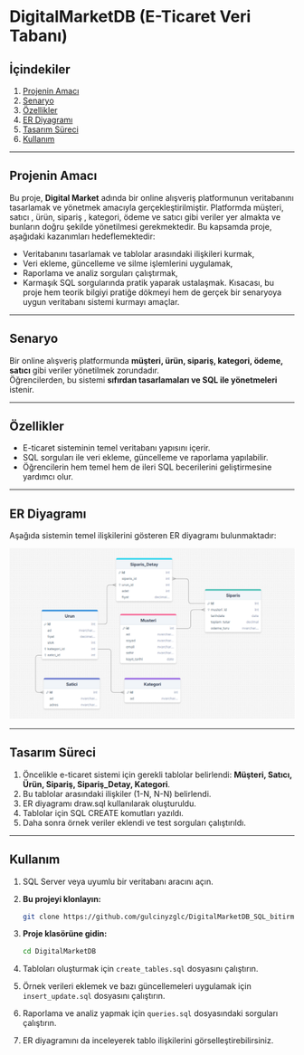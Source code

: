 # DigitalMarketDB  (E-Ticaret Veri Tabanı)

## İçindekiler  
1. [Projenin Amacı](#projenin-amacı)  
2. [Senaryo](#senaryo)  
3. [Özellikler](#özellikler)  
4. [ER Diyagramı](#er-diyagramı)  
5. [Tasarım Süreci](#tasarım-süreci)  
6. [Kullanım](#kullanım)  

---

## Projenin Amacı   
Bu proje, **Digital Market** adında bir online alışveriş platformunun veritabanını tasarlamak ve yönetmek amacıyla gerçekleştirilmiştir. Platformda müşteri, satıcı , ürün, sipariş , kategori, ödeme ve satıcı gibi veriler yer almakta ve bunların doğru şekilde yönetilmesi gerekmektedir.
Bu kapsamda proje, aşağıdaki kazanımları hedeflemektedir:  
- Veritabanını tasarlamak ve tablolar arasındaki ilişkileri kurmak,  
- Veri ekleme, güncelleme ve silme işlemlerini uygulamak,  
- Raporlama ve analiz sorguları çalıştırmak,  
- Karmaşık SQL sorgularında pratik yaparak ustalaşmak.
Kısacası, bu proje hem teorik bilgiyi pratiğe dökmeyi hem de gerçek bir senaryoya uygun veritabanı sistemi kurmayı amaçlar.


---

## Senaryo  
Bir online alışveriş platformunda **müşteri, ürün, sipariş, kategori, ödeme, satıcı** gibi veriler yönetilmek zorundadır.  
Öğrencilerden, bu sistemi **sıfırdan tasarlamaları ve SQL ile yönetmeleri** istenir.  

---

## Özellikler  
- E-ticaret sisteminin temel veritabanı yapısını içerir.  
- SQL sorguları ile veri ekleme, güncelleme ve raporlama yapılabilir.  
- Öğrencilerin hem temel hem de ileri SQL becerilerini geliştirmesine yardımcı olur.  

---

## ER Diyagramı  
Aşağıda sistemin temel ilişkilerini gösteren ER diyagramı bulunmaktadır:  

![ER Diagram](./er_diagram_DigitalMarketDB.png)  

---

## Tasarım Süreci  
1. Öncelikle e-ticaret sistemi için gerekli tablolar belirlendi: **Müşteri, Satıcı, Ürün, Sipariş, Sipariş_Detay, Kategori**.  
2. Bu tablolar arasındaki ilişkiler (1-N, N-N) belirlendi.  
3. ER diyagramı draw.sql kullanılarak oluşturuldu.  
4. Tablolar için SQL CREATE komutları yazıldı.  
5. Daha sonra örnek veriler eklendi ve test sorguları çalıştırıldı.  

---

## Kullanım  

1.  SQL Server veya uyumlu bir veritabanı aracını açın.

2.  **Bu projeyi klonlayın:**

    ```bash
    git clone https://github.com/gulcinyzglc/DigitalMarketDB_SQL_bitirme_projesi
    ```

3.  **Proje klasörüne gidin:**

    ```bash
    cd DigitalMarketDB
    ```
    
4.  Tabloları oluşturmak için `create_tables.sql` dosyasını çalıştırın.
5.  Örnek verileri eklemek ve bazı güncellemeleri uygulamak için `insert_update.sql` dosyasını çalıştırın.
6.  Raporlama ve analiz yapmak için `queries.sql` dosyasındaki sorguları çalıştırın.
7.  ER diyagramını da inceleyerek tablo ilişkilerini görselleştirebilirsiniz.









